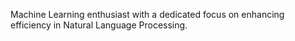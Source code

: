 Machine Learning enthusiast with a dedicated focus on enhancing efficiency in Natural Language Processing.

